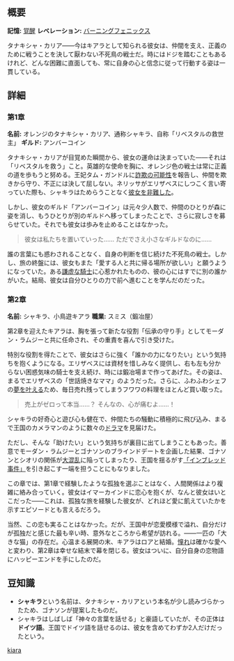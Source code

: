<!-- title: タナキシャ・カリア -->
<!-- quote: レズビアンたちを救わなければ！ -->
<!-- chapters: -1 -->
<!-- images: (シャキラの第1章プロフィール), (他の仲間と共にステインと戦うシャキラ), (リコレクション - 小鳥遊キアラ), (シャキラの第2章プロフィール), (第2章エンディングのシャキラ) -->
<!-- model: false -->

## 概要

**記憶:** [覚醒](https://youtu.be/A3bQdV_sl08)
**レベレーション:** [バーニングフェニックス](#entry:burning-phoenix-entry)

タナキシャ・カリア――今はキアラとして知られる彼女は、仲間を支え、正義のために戦うことを決して厭わない不死鳥の戦士だ。時にはドジを踏むこともあるけれど、どんな困難に直面しても、常に自身の心と信念に従って行動する姿は一貫している。

## 詳細

### 第1章

**名前:** オレンジのタナキシャ・カリア、通称シャキラ、自称「リベスタルの救世主」
**ギルド:** アンバーコイン

タナキシャ・カリアが目覚めた瞬間から、彼女の運命は決まっていた――それは「リベスタルを救う」こと。英雄的な使命を胸に、オレンジ色の戦士は常に正義の道を歩もうと努める。王妃タム・ガンドルに[詐欺の可能性](https://www.youtube.com/live/qKlzaYirN88?feature=shared&t=1129)を報告し、仲間を欺きから守り、不正には決して屈しない。ネリッサがエリザベスにしつこく言い寄っていた際も、シャキラはためらうことなく[彼女を非難した](https://www.youtube.com/live/3cr3DLpyB60?si=lQ_VjUGHZ9A1G2r7&t=13330)。

しかし、彼女のギルド「アンバーコイン」は元々少人数で、仲間のひとりが森に姿を消し、もうひとりが別のギルドへ移ってしまったことで、さらに寂しさを募らせていた。それでも彼女は歩みを止めることはなかった。

> 彼女は私たちを置いていった……
> ただでさえ小さなギルドなのに……

誰の言葉にも惑わされることなく、自身の判断を信じ続けた不死鳥の戦士。しかし、旅の終盤には、彼女もまた「愛する人と共に帰る場所が欲しい」と願うようになっていた。ある[謙虚な騎士](https://www.youtube.com/live/3cr3DLpyB60?si=lQ_VjUGHZ9A1G2r7&t=21557)に心惹かれたものの、彼の心にはすでに別の誰かがいた。結局、彼女は自分ひとりの力で前へ進むことを学んだのだった。

### 第2章

**名前:** シャキラ、小鳥遊キアラ
**職業:** スミス（鍛冶屋）

第2章を迎えたキアラは、胸を張って新たな役割「伝承の守り手」としてモーダン・ラムジーと共に任命され、その重責を喜んで引き受けた。

特別な役割を得たことで、彼女はさらに強く「誰かの力になりたい」という気持ちを抱くようになる。エリザベスには資材を惜しみなく提供し、右も左も分からない困惑気味の騎士を支え続け、時には鍛冶場まで作ってあげた。その姿は、まるでエリザベスの「世話焼きなママ」のようだった。さらに、ふわふわシェフの[夢を叶える](#entry:fluffy-cafe-entry)ため、毎日売れ残ってしまうフワワの料理をほとんど買い取った。

> 売上がゼロって本当……？
> そんなの、心が痛むよ……！

シャキラの好奇心と遊び心も健在で、仲間たちの騒動に積極的に飛び込み、まるで王国のカメラマンのように数々の[ドラマ](https://www.youtube.com/live/wCysZh57Hcc?t=14970)を見届けた。

ただし、そんな「助けたい」という気持ちが裏目に出てしまうこともあった。善意でモーダン・ラムジーとゴナソンのブラインドデートを企画した結果、ゴナソンとシオリの関係が[大混乱](https://www.youtube.com/live/wCysZh57Hcc?t=8832)に陥ってしまったり、王国を揺るがす[「インブレッド事件」](#entry:inbread-entry)を引き起こす一端を担うことにもなりました。

この章では、第1章で経験したような孤独を選ぶことはなく、人間関係はより複雑に絡み合っていく。彼女はイマーカインドに恋心を抱くが、なんと彼女はいとこだった――これは、孤独な旅を経験した彼女が、どれほど愛に飢えていたかを示すエピソードとも言えるだろう。

当然、この恋も実ることはなかった。だが、王国中が恋愛模様で溢れ、自分だけが孤独だと感じた最も辛い時、意外なところから希望が訪れる。――一匹の「大きな猫」の存在だ。心温まる展開の末、キアラはロアと結婚。[憧れ](https://www.youtube.com/live/ngfdLbrpeM4?si=eGpYwslFn09813CQ&t=13080)は確かな愛へと変わり、第2章は幸せな結末で幕を閉じる。彼女はついに、自分自身の恋物語にハッピーエンドを手にしたのだ。

## 豆知識

- **シャキラ**という名前は、タナキシャ・カリアという本名が少し読みづらかったため、ゴナソンが提案したものだ。
- シャキラはしばしば「神々の言葉を話せる」と豪語していたが、その正体は**ドイツ語**。王国でドイツ語を話せるのは、彼女を含めてわずか2人だけだったという。

[kiara](#easter:easter-kiara)
